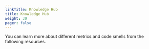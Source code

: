 ```yaml
---
linkTitle: Knowledge Hub
title: Knowledge Hub
weight: 30
pager: false
---
```


You can learn more about different metrics and code smells from the following resources.